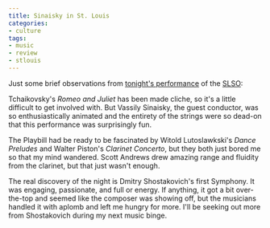 ```yaml
---
title: Sinaisky in St. Louis
categories:
- culture
tags:
- music
- review
- stlouis
---
```


Just some brief observations from [tonight's performance][1] of the [SLSO][2]:

Tchaikovsky's _Romeo and Juliet_ has been made cliche, so it's a little difficult to get involved with.  But Vassily Sinaisky, the guest conductor, was so enthusiastically animated and the entirety of the strings were so dead-on that this performance was surprisingly fun.

The Playbill had be ready to be fascinated by Witold Lutoslawkski's _Dance Preludes_ and Walter Piston's _Clarinet Concerto_, but they both just bored me so that my mind wandered.  Scott Andrews drew amazing range and fluidity from the clarinet, but that just wasn't enough.

The real discovery of the night is Dmitry Shostakovich's first Symphony.  It was engaging, passionate, and full or energy.  If anything, it got a bit over-the-top and seemed like the composer was showing off, but the musicians handled it with aplomb and left me hungry for more.  I'll be seeking out more from Shostakovich during my next music binge.

   [1]: https://www.saintlouissymphony.org/sales/ticket/production_detail.aspx?perf=1135
   [2]: http://www.slso.org/

